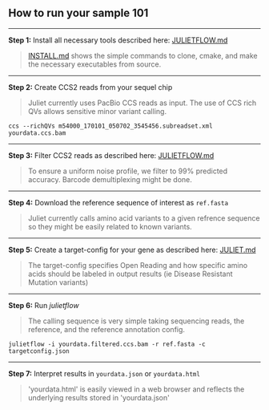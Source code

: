 ## How to run your sample 101

--------
**Step 1:** Install all necessary tools described here: [JULIETFLOW.md](JULIETFLOW.md#dependencies)

> [INSTALL.md](INSTALL.md) shows the simple commands to clone, cmake,
>  and make the necessary executables from source.

--------
**Step 2:** Create CCS2 reads from your sequel chip

> Juliet currently uses PacBio CCS reads as input. The use of CCS rich QVs allows sensitive minor variant calling.

```
ccs --richQVs m54000_170101_050702_3545456.subreadset.xml yourdata.ccs.bam
```

--------
**Step 3:** Filter CCS2 reads as described here: [JULIETFLOW.md](JULIETFLOW.md#filtering)

> To ensure a uniform noise profile, we filter to 99% predicted
>  accuracy. Barcode demultiplexing might be done.

--------
**Step 4:** Download the reference sequence of interest as `ref.fasta`

> Juliet currently calls amino acid variants to a given refrence
>  sequence so they might be easily related to known variants.

--------
**Step 5:** Create a target-config for your gene as described here: [JULIET.md](JULIET.md#target-configuration)

> The target-config specifies Open Reading and how specific amino
>  acids should be labeled in output results (ie Disease Resistant
>  Mutation variants)


--------
**Step 6:** Run *julietflow*

> The calling sequence is very simple taking sequencing reads, the
>  reference, and the reference annotation config.

```
julietflow -i yourdata.filtered.ccs.bam -r ref.fasta -c targetconfig.json
```

--------
**Step 7:** Interpret results in `yourdata.json` or `yourdata.html`

> 'yourdata.html' is easily viewed in a web browser and reflects the
>  underlying results stored in 'yourdata.json'